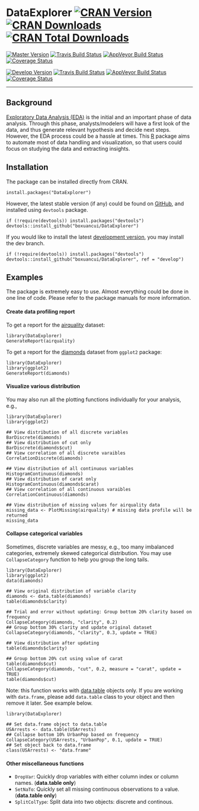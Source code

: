 # DataExplorer [![CRAN Version](http://www.r-pkg.org/badges/version/DataExplorer)](https://cran.r-project.org/package=DataExplorer) [![CRAN Downloads](http://cranlogs.r-pkg.org/badges/DataExplorer)](https://cran.r-project.org/package=DataExplorer) [![CRAN Total Downloads](http://cranlogs.r-pkg.org/badges/grand-total/DataExplorer)](https://cran.r-project.org/package=DataExplorer)

[![Master Version](https://img.shields.io/badge/master-0.3.0-orange.svg)](https://github.com/boxuancui/DataExplorer/tree/master)
[![Travis Build Status](https://travis-ci.org/boxuancui/DataExplorer.svg?branch=master)](https://travis-ci.org/boxuancui/DataExplorer)
[![AppVeyor Build Status](https://ci.appveyor.com/api/projects/status/github/boxuancui/DataExplorer?branch=master&svg=true)](https://ci.appveyor.com/project/boxuancui/DataExplorer)
[![Coverage Status](https://img.shields.io/codecov/c/github/boxuancui/DataExplorer/master.svg)](https://codecov.io/github/boxuancui/DataExplorer?branch=master)

[![Develop Version](https://img.shields.io/badge/develop-0.3.1-orange.svg)](https://github.com/boxuancui/DataExplorer/tree/develop)
[![Travis Build Status](https://travis-ci.org/boxuancui/DataExplorer.svg?branch=develop)](https://travis-ci.org/boxuancui/DataExplorer)
[![AppVeyor Build Status](https://ci.appveyor.com/api/projects/status/github/boxuancui/DataExplorer?branch=develop&svg=true)](https://ci.appveyor.com/project/boxuancui/DataExplorer)
[![Coverage Status](https://img.shields.io/codecov/c/github/boxuancui/DataExplorer/develop.svg)](https://codecov.io/github/boxuancui/DataExplorer?branch=develop)

---

## Background
[Exploratory Data Analysis (EDA)](https://en.wikipedia.org/wiki/Exploratory_data_analysis) is the initial and an important phase of data analysis. Through this phase, analysts/modelers will have a first look of the data, and thus generate relevant hypothesis and decide next steps. However, the EDA process could be a hassle at times. This [R](https://cran.r-project.org/) package aims to automate most of data handling and visualization, so that users could focus on studying the data and extracting insights.

## Installation
The package can be installed directly from CRAN.

    install.packages("DataExplorer")

However, the latest stable version (if any) could be found on [GitHub](https://github.com/boxuancui/DataExplorer), and installed using `devtools` package.

    if (!require(devtools)) install.packages("devtools")
    devtools::install_github("boxuancui/DataExplorer")

If you would like to install the latest [development version](https://github.com/boxuancui/DataExplorer/tree/develop), you may install the dev branch.

    if (!require(devtools)) install.packages("devtools")
    devtools::install_github("boxuancui/DataExplorer", ref = "develop")

## Examples
The package is extremely easy to use. Almost everything could be done in one line of code. Please refer to the package manuals for more information.

#### Create data profiling report
To get a report for the [airquality](https://stat.ethz.ch/R-manual/R-devel/library/datasets/html/airquality.html) dataset:

    library(DataExplorer)
    GenerateReport(airquality)

To get a report for the [diamonds](http://docs.ggplot2.org/0.9.3.1/diamonds.html) dataset from `ggplot2` package:

    library(DataExplorer)
    library(ggplot2)
    GenerateReport(diamonds)

#### Visualize various distribution
You may also run all the plotting functions individually for your analysis, e.g.,

    library(DataExplorer)
    library(ggplot2)
    
    ## View distribution of all discrete variables
    BarDiscrete(diamonds)
    ## View distribution of cut only
    BarDiscrete(diamonds$cut)
    ## View correlation of all discrete varaibles
    CorrelationDiscrete(diamonds)
    
    ## View distribution of all continuous variables
    HistogramContinuous(diamonds)
    ## View distribution of carat only
    HistogramContinuous(diamonds$carat)
    ## View correlation of all continuous varaibles
    CorrelationContinuous(diamonds)
    
    ## View distribution of missing values for airquality data
    missing_data <- PlotMissing(airquality) # missing data profile will be returned
    missing_data

#### Collapse categorical variables
Sometimes, discrete variables are messy, e.g., too many imbalanced categories, extremely skewed categorical distribution. You may use `CollapseCategory` function to help you group the long tails.

    library(DataExplorer)
    library(ggplot2)
    data(diamonds)
    
    ## View original distribution of variable clarity
    diamonds <- data.table(diamonds)
    table(diamonds$clarity)
    
    ## Trial and error without updating: Group bottom 20% clarity based on frequency
    CollapseCategory(diamonds, "clarity", 0.2)
    ## Group bottom 30% clarity and update original dataset
    CollapseCategory(diamonds, "clarity", 0.3, update = TRUE)
    
    ## View distribution after updating
    table(diamonds$clarity)
    
    ## Group bottom 20% cut using value of carat
    table(diamonds$cut)
    CollapseCategory(diamonds, "cut", 0.2, measure = "carat", update = TRUE)
    table(diamonds$cut)

Note: this function works with [data.table](https://cran.r-project.org/package=data.table) objects only. If you are working with `data.frame`, please add `data.table` class to your object and then remove it later. See example below.

    library(DataExplorer)
    
    ## Set data.frame object to data.table
    USArrests <- data.table(USArrests)
    ## Collapse bottom 10% UrbanPop based on frequency
    CollapseCategory(USArrests, "UrbanPop", 0.1, update = TRUE)
    ## Set object back to data.frame
    class(USArrests) <- "data.frame"

#### Other miscellaneous functions
* `DropVar`: Quickly drop variables with either column index or column names. (**data.table only**)
* `SetNaTo`: Quickly set all missing continuous observations to a value. (**data.table only**)
* `SplitColType`: Split data into two objects: discrete and continous.

